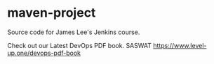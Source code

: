 # maven-project
Source code for James Lee's Jenkins course.

Check out our Latest DevOps PDF book.
SASWAT
https://www.level-up.one/devops-pdf-book
